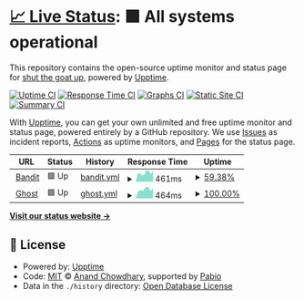 # [📈 Live Status](https://status.shutthegoatup.com): <!--live status--> **🟩 All systems operational**

This repository contains the open-source uptime monitor and status page for [shut the goat up](https://secureweb.ltd), powered by [Upptime](https://github.com/upptime/upptime).

[![Uptime CI](https://github.com/shutthegoatup/upptime/workflows/Uptime%20CI/badge.svg)](https://github.com/shutthegoatup/upptime/actions?query=workflow%3A%22Uptime+CI%22)
[![Response Time CI](https://github.com/shutthegoatup/upptime/workflows/Response%20Time%20CI/badge.svg)](https://github.com/shutthegoatup/upptime/actions?query=workflow%3A%22Response+Time+CI%22)
[![Graphs CI](https://github.com/shutthegoatup/upptime/workflows/Graphs%20CI/badge.svg)](https://github.com/shutthegoatup/upptime/actions?query=workflow%3A%22Graphs+CI%22)
[![Static Site CI](https://github.com/shutthegoatup/upptime/workflows/Static%20Site%20CI/badge.svg)](https://github.com/shutthegoatup/upptime/actions?query=workflow%3A%22Static+Site+CI%22)
[![Summary CI](https://github.com/shutthegoatup/upptime/workflows/Summary%20CI/badge.svg)](https://github.com/shutthegoatup/upptime/actions?query=workflow%3A%22Summary+CI%22)

With [Upptime](https://upptime.js.org), you can get your own unlimited and free uptime monitor and status page, powered entirely by a GitHub repository. We use [Issues](https://github.com/shutthegoatup/upptime/issues) as incident reports, [Actions](https://github.com/shutthegoatup/upptime/actions) as uptime monitors, and [Pages](https://status.shutthegoatup.com) for the status page.

<!--start: status pages-->
<!-- This summary is generated by Upptime (https://github.com/upptime/upptime) -->
<!-- Do not edit this manually, your changes will be overwritten -->
<!-- prettier-ignore -->
| URL | Status | History | Response Time | Uptime |
| --- | ------ | ------- | ------------- | ------ |
| <img alt="" src="https://icons.duckduckgo.com/ip3/httpbin.bandit.shutthegoatup.com.ico" height="13"> [Bandit](https://httpbin.bandit.shutthegoatup.com/status/200) | 🟩 Up | [bandit.yml](https://github.com/shutthegoatup/upptime/commits/HEAD/history/bandit.yml) | <details><summary><img alt="Response time graph" src="./graphs/bandit/response-time-week.png" height="20"> 461ms</summary><br><a href="https://status.shutthegoatup.com/history/bandit"><img alt="Response time 1399" src="https://img.shields.io/endpoint?url=https%3A%2F%2Fraw.githubusercontent.com%2Fshutthegoatup%2Fupptime%2FHEAD%2Fapi%2Fbandit%2Fresponse-time.json"></a><br><a href="https://status.shutthegoatup.com/history/bandit"><img alt="24-hour response time 571" src="https://img.shields.io/endpoint?url=https%3A%2F%2Fraw.githubusercontent.com%2Fshutthegoatup%2Fupptime%2FHEAD%2Fapi%2Fbandit%2Fresponse-time-day.json"></a><br><a href="https://status.shutthegoatup.com/history/bandit"><img alt="7-day response time 461" src="https://img.shields.io/endpoint?url=https%3A%2F%2Fraw.githubusercontent.com%2Fshutthegoatup%2Fupptime%2FHEAD%2Fapi%2Fbandit%2Fresponse-time-week.json"></a><br><a href="https://status.shutthegoatup.com/history/bandit"><img alt="30-day response time 426" src="https://img.shields.io/endpoint?url=https%3A%2F%2Fraw.githubusercontent.com%2Fshutthegoatup%2Fupptime%2FHEAD%2Fapi%2Fbandit%2Fresponse-time-month.json"></a><br><a href="https://status.shutthegoatup.com/history/bandit"><img alt="1-year response time 1399" src="https://img.shields.io/endpoint?url=https%3A%2F%2Fraw.githubusercontent.com%2Fshutthegoatup%2Fupptime%2FHEAD%2Fapi%2Fbandit%2Fresponse-time-year.json"></a></details> | <details><summary><a href="https://status.shutthegoatup.com/history/bandit">59.38%</a></summary><a href="https://status.shutthegoatup.com/history/bandit"><img alt="All-time uptime 78.72%" src="https://img.shields.io/endpoint?url=https%3A%2F%2Fraw.githubusercontent.com%2Fshutthegoatup%2Fupptime%2FHEAD%2Fapi%2Fbandit%2Fuptime.json"></a><br><a href="https://status.shutthegoatup.com/history/bandit"><img alt="24-hour uptime 100.00%" src="https://img.shields.io/endpoint?url=https%3A%2F%2Fraw.githubusercontent.com%2Fshutthegoatup%2Fupptime%2FHEAD%2Fapi%2Fbandit%2Fuptime-day.json"></a><br><a href="https://status.shutthegoatup.com/history/bandit"><img alt="7-day uptime 59.38%" src="https://img.shields.io/endpoint?url=https%3A%2F%2Fraw.githubusercontent.com%2Fshutthegoatup%2Fupptime%2FHEAD%2Fapi%2Fbandit%2Fuptime-week.json"></a><br><a href="https://status.shutthegoatup.com/history/bandit"><img alt="30-day uptime 11.76%" src="https://img.shields.io/endpoint?url=https%3A%2F%2Fraw.githubusercontent.com%2Fshutthegoatup%2Fupptime%2FHEAD%2Fapi%2Fbandit%2Fuptime-month.json"></a><br><a href="https://status.shutthegoatup.com/history/bandit"><img alt="1-year uptime 78.72%" src="https://img.shields.io/endpoint?url=https%3A%2F%2Fraw.githubusercontent.com%2Fshutthegoatup%2Fupptime%2FHEAD%2Fapi%2Fbandit%2Fuptime-year.json"></a></details>
| <img alt="" src="https://icons.duckduckgo.com/ip3/httpbin.ghost.shutthegoatup.com.ico" height="13"> [Ghost](https://httpbin.ghost.shutthegoatup.com/status/200) | 🟩 Up | [ghost.yml](https://github.com/shutthegoatup/upptime/commits/HEAD/history/ghost.yml) | <details><summary><img alt="Response time graph" src="./graphs/ghost/response-time-week.png" height="20"> 464ms</summary><br><a href="https://status.shutthegoatup.com/history/ghost"><img alt="Response time 431" src="https://img.shields.io/endpoint?url=https%3A%2F%2Fraw.githubusercontent.com%2Fshutthegoatup%2Fupptime%2FHEAD%2Fapi%2Fghost%2Fresponse-time.json"></a><br><a href="https://status.shutthegoatup.com/history/ghost"><img alt="24-hour response time 521" src="https://img.shields.io/endpoint?url=https%3A%2F%2Fraw.githubusercontent.com%2Fshutthegoatup%2Fupptime%2FHEAD%2Fapi%2Fghost%2Fresponse-time-day.json"></a><br><a href="https://status.shutthegoatup.com/history/ghost"><img alt="7-day response time 464" src="https://img.shields.io/endpoint?url=https%3A%2F%2Fraw.githubusercontent.com%2Fshutthegoatup%2Fupptime%2FHEAD%2Fapi%2Fghost%2Fresponse-time-week.json"></a><br><a href="https://status.shutthegoatup.com/history/ghost"><img alt="30-day response time 439" src="https://img.shields.io/endpoint?url=https%3A%2F%2Fraw.githubusercontent.com%2Fshutthegoatup%2Fupptime%2FHEAD%2Fapi%2Fghost%2Fresponse-time-month.json"></a><br><a href="https://status.shutthegoatup.com/history/ghost"><img alt="1-year response time 431" src="https://img.shields.io/endpoint?url=https%3A%2F%2Fraw.githubusercontent.com%2Fshutthegoatup%2Fupptime%2FHEAD%2Fapi%2Fghost%2Fresponse-time-year.json"></a></details> | <details><summary><a href="https://status.shutthegoatup.com/history/ghost">100.00%</a></summary><a href="https://status.shutthegoatup.com/history/ghost"><img alt="All-time uptime 99.99%" src="https://img.shields.io/endpoint?url=https%3A%2F%2Fraw.githubusercontent.com%2Fshutthegoatup%2Fupptime%2FHEAD%2Fapi%2Fghost%2Fuptime.json"></a><br><a href="https://status.shutthegoatup.com/history/ghost"><img alt="24-hour uptime 100.00%" src="https://img.shields.io/endpoint?url=https%3A%2F%2Fraw.githubusercontent.com%2Fshutthegoatup%2Fupptime%2FHEAD%2Fapi%2Fghost%2Fuptime-day.json"></a><br><a href="https://status.shutthegoatup.com/history/ghost"><img alt="7-day uptime 100.00%" src="https://img.shields.io/endpoint?url=https%3A%2F%2Fraw.githubusercontent.com%2Fshutthegoatup%2Fupptime%2FHEAD%2Fapi%2Fghost%2Fuptime-week.json"></a><br><a href="https://status.shutthegoatup.com/history/ghost"><img alt="30-day uptime 100.00%" src="https://img.shields.io/endpoint?url=https%3A%2F%2Fraw.githubusercontent.com%2Fshutthegoatup%2Fupptime%2FHEAD%2Fapi%2Fghost%2Fuptime-month.json"></a><br><a href="https://status.shutthegoatup.com/history/ghost"><img alt="1-year uptime 99.99%" src="https://img.shields.io/endpoint?url=https%3A%2F%2Fraw.githubusercontent.com%2Fshutthegoatup%2Fupptime%2FHEAD%2Fapi%2Fghost%2Fuptime-year.json"></a></details>

<!--end: status pages-->

[**Visit our status website →**](https://status.shutthegoatup.com)

## 📄 License

- Powered by: [Upptime](https://github.com/upptime/upptime)
- Code: [MIT](./LICENSE) © [Anand Chowdhary](https://anandchowdhary.com), supported by [Pabio](https://pabio.com)
- Data in the `./history` directory: [Open Database License](https://opendatacommons.org/licenses/odbl/1-0/)
